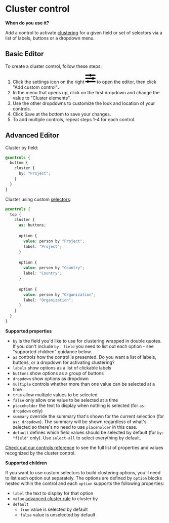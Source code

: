 # Cluster control

**When do you use it?**

Add a control to activate [clustering](../clustering.md) for a given field or set of selectors via a list of labels, buttons or a dropdown menu.

## Basic Editor

To create a cluster control, follow these steps:&#x20;

1. Click the settings icon on the right ![](../../icons/sliders-h.svg) to open the editor, then click "Add custom control"**.**&#x20;
2. In the menu that opens up, click on the first dropdown and change the value to "Cluster elements".
3. Use the other dropdowns to customize the look and location of your controls.
4. Click Save at the bottom to save your changes.
5. To add multiple controls, repeat steps 1-4 for each control.

## Advanced Editor

Cluster by field:

```scss
@controls {
  bottom {
    cluster {
      by: "Project";
    }
  }
}

```

Cluster using custom [selectors](../selectors.md#selectors):

```scss
@controls {
  top {
    cluster {
      as: buttons;

      option {
        value: person by "Project";
        label: "Project";
      }

      option {
        value: person by "Country";
        label: "Country";
      }

      option {
        value: person by "Organization";
        label: "Organization";
      }
    }
  }
}

```

**Supported properties**

* `by` is the field you'd like to use for clustering wrapped in double quotes. If you don't include `by: field` you need to list out each option - see "supported children" guidance below.
* `as` controls how the control is presented. Do you want a list of labels, buttons, or a dropdown for activating clustering?
* `labels` show options as a list of clickable labels
* `buttons` show options as a group of buttons
* `dropdown` show options as dropdown
* `multiple` controls whether more than one value can be selected at a time
* `true` allow multiple values to be selected
* `false` only allow one value to be selected at a time
* `placeholder` the text to display when nothing is selected (for `as: dropdown` only)
* `summary` override the summary that's shown for the current selection (for `as: dropdown`). The summary will be shown regardless of what's selected so there's no need to use `placeholder` in this case.
* `default` defines which field values should be selected by default (for `by: "field"` only). Use `select-all` to select everything by default.

[Check out our controls reference](../../overview/advanced-editor-hub/controls-reference.md) to see the full list of properties and values recognized by the cluster control.

**Supported children**

If you want to use custom selectors to build clustering options, you'll need to list each option out separately. The options are defined by `option` blocks nested within the control and each `option` supports the following properties:

* `label` the text to display for that option
* `value` [advanced cluster rule](../clustering.md#advanced-clustering) to cluster by
* `default`
  * `true` value is selected by default
  * `false` value is unselected by default
